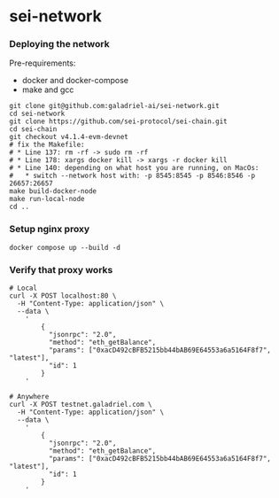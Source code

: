 # sei-network

### Deploying the network

Pre-requirements:
* docker and docker-compose
* make and gcc

```shell
git clone git@github.com:galadriel-ai/sei-network.git
cd sei-network
git clone https://github.com/sei-protocol/sei-chain.git
cd sei-chain
git checkout v4.1.4-evm-devnet
# fix the Makefile:
# * Line 137: rm -rf -> sudo rm -rf
# * Line 178: xargs docker kill -> xargs -r docker kill 
# * Line 140: depending on what host you are running, on MacOs:
#   * switch --network host with: -p 8545:8545 -p 8546:8546 -p 26657:26657
make build-docker-node
make run-local-node
cd ..
```

### Setup nginx proxy

```shell
docker compose up --build -d
```

### Verify that proxy works

```shell
# Local
curl -X POST localhost:80 \
  -H "Content-Type: application/json" \
  --data \
    '
        {
          "jsonrpc": "2.0",
          "method": "eth_getBalance",
          "params": ["0xacD492cBFB5215bb44bAB69E64553a6a5164F8f7", "latest"],
          "id": 1
        }
    '

# Anywhere
curl -X POST testnet.galadriel.com \
  -H "Content-Type: application/json" \
  --data \
    '
        {
          "jsonrpc": "2.0",
          "method": "eth_getBalance",
          "params": ["0xacD492cBFB5215bb44bAB69E64553a6a5164F8f7", "latest"],
          "id": 1
        }
    '
```
